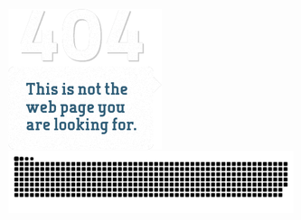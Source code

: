 ![404](https://github.com/Suk0803/imgs/blob/main/download.png)
![snake Animation](https://github.com/Suk0803/Suk0803/blob/output/github-contribution-grid-snake.svg)



